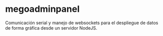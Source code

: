 # megoadminpanel
Comunicación serial  y manejo de websockets para el despliegue de datos de forma gráfica desde un servidor NodeJS.
